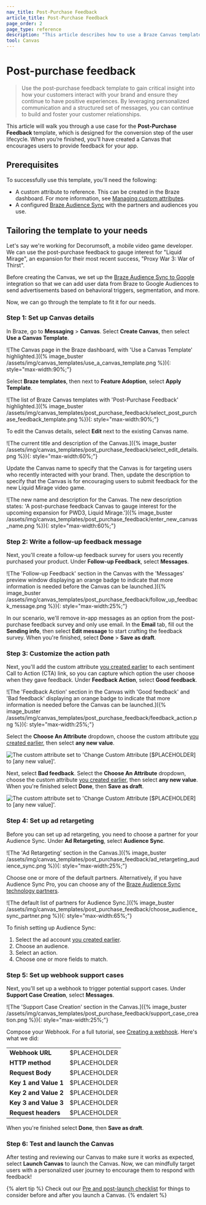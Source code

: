 ```yaml
---
nav_title: Post-Purchase Feedback
article_title: Post-Purchase Feedback
page_order: 2
page_type: reference
description: "This article describes how to use a Braze Canvas template to orchestrate personalized experiences that allow you to respond to feedback and build a relationship with your users."
tool: Canvas
---
```


# Post-purchase feedback

> Use the post-purchase feedback template to gain critical insight into how your customers interact with your brand and ensure they continue to have positive experiences. By leveraging personalized communication and a structured set of messages, you can continue to build and foster your customer relationships.

This article will walk you through a use case for the **Post-Purchase Feedback** template, which is designed for the conversion step of the user lifecycle. When you’re finished, you’ll have created a Canvas that encourages users to provide feedback for your app.

## Prerequisites

To successfully use this template, you'll need the following:

- A custom attribute to reference. This can be created in the Braze dashboard. For more information, see [Managing custom attributes]({{site.baseurl}}/user_guide/data_and_analytics/custom_data/custom_attributes/#managing-custom-attributes).
- A configured [Braze Audience Sync]({{site.baseurl}}/partners/canvas_steps) with the partners and audiences you use.

## Tailoring the template to your needs

Let's say we're working for Decorumsoft, a mobile video game developer. We can use the post-purchase feedback to gauge interest for "Liquid Mirage", an expansion for their most recent success, "Proxy War 3: War of Thirst".

Before creating the Canvas, we set up the [Braze Audience Sync to Google]({{site.baseurl}}/partners/canvas_steps/google_audience_sync/) integration so that we can add user data from Braze to Google Audiences to send advertisements based on behavioral triggers, segmentation, and more.

Now, we can go through the template to fit it for our needs.

### Step 1: Set up Canvas details

In Braze, go to **Messaging** > **Canvas**. Select **Create Canvas**, then select **Use a Canvas Template**.

![The Canvas page in the Braze dashboard, with 'Use a Canvas Template' highlighted.]({% image_buster /assets/img/canvas_templates/use_a_canvas_template.png %}){: style="max-width:90%;"}

Select **Braze templates**, then next to **Feature Adoption**, select **Apply Template**.

![The list of Braze Canvas templates with 'Post-Purchase Feedback' highlighted.]({% image_buster /assets/img/canvas_templates/post_purchase_feedback/select_post_purchase_feedback_template.png %}){: style="max-width:90%;"}

To edit the Canvas details, select **Edit** next to the existing Canvas name.

![The current title and description of the Canvas.]({% image_buster /assets/img/canvas_templates/post_purchase_feedback/select_edit_details.png %}){: style="max-width:60%;"}

Update the Canvas name to specify that the Canvas is for targeting users who recently interacted with your brand. Then, update the description to specify that the Canvas is for encouraging users to submit feedback for the new Liquid Mirage video game.

![The new name and description for the Canvas. The new description states: 'A post-purchase feedback Canvas to gauge interest for the upcoming expansion for PWD3, Liquid Mirage.']({% image_buster /assets/img/canvas_templates/post_purchase_feedback/enter_new_canvas_name.png %}){: style="max-width:60%;"}

### Step 2: Write a follow-up feedback message

Next, you'll create a follow-up feedback survey for users you recently purchased your product. Under **Follow-up Feedback**, select **Messages**. 

![The 'Follow-up Feedback' section in the Canvas with the 'Messages' preview window displaying an orange badge to indicate that more information is needed before the Canvas can be launched.]({% image_buster /assets/img/canvas_templates/post_purchase_feedback/follow_up_feedback_message.png %}){: style="max-width:25%;"}

In our scenario, we'll remove in-app messages as an option from the post-purchase feedback survey and only use email. In the **Email** tab, fill out the **Sending info**, then select **Edit message** to start crafting the feedback survey. When you're finished, select **Done** > **Save as draft**.

### Step 3: Customize the action path

Next, you'll add the custom attribute [you created earlier](#prerequisites) to each sentiment Call to Action (CTA) link, so you can capture which option the user choose when they gave feedback. Under **Feedback Action**, select **Good feedback**.
   
![The 'Feedback Action' section in the Canvas with 'Good feedback' and 'Bad feedback' displaying an orange badge to indicate that more information is needed before the Canvas can be launched.]({% image_buster /assets/img/canvas_templates/post_purchase_feedback/feedback_action.png %}){: style="max-width:25%;"}

Select the **Choose An Attribute** dropdown, choose the custom attribute [you created earlier](#prerequisites), then select **any new value**.

![The custom attribute set to 'Change Custom Attribute [$PLACEHOLDER] to [any new value]'.]()

Next, select **Bad feedback**. Select the **Choose An Attribute** dropdown, choose the custom attribute [you created earlier](#prerequisites), then select **any new value**. When you're finished select **Done**, then **Save as draft**.

![The custom attribute set to 'Change Custom Attribute [$PLACEHOLDER] to [any new value]'.]()

### Step 4: Set up ad retargeting

Before you can set up ad retargeting, you need to choose a partner for your Audience Sync. Under **Ad Retargeting**, select **Audience Sync**.

![The 'Ad Retargeting' section in the Canvas.]({% image_buster /assets/img/canvas_templates/post_purchase_feedback/ad_retargeting_audience_sync.png %}){: style="max-width:25%;"}

Choose one or more of the default partners. Alternatively, if you have Audience Sync Pro, you can choose any of the [Braze Audience Sync technology partners]({{site.baseurl}}/partners/canvas_steps/overview).

![The default list of partners for Audience Sync.]({% image_buster /assets/img/canvas_templates/post_purchase_feedback/choose_audience_sync_partner.png %}){: style="max-width:65%;"}

To finish setting up Audience Sync:

1. Select the ad account [you created earlier](#prerequisites).
2. Choose an audience.
3. Select an action.
4. Choose one or more fields to match.

### Step 5: Set up webhook support cases

Next, you'll set up a webhook to trigger potential support cases. Under **Support Case Creation**, select **Messages**.

![The 'Support Case Creation' section in the Canvas.]({% image_buster /assets/img/canvas_templates/post_purchase_feedback/support_case_creation.png %}){: style="max-width:25%;"}

Compose your Webhook. For a full tutorial, see [Creating a webhook]({{site.baseurl}}/user_guide/message_building_by_channel/webhooks/creating_a_webhook). Here's what we did:

<table>
  <tr>
    <td><strong>Webhook URL</strong></td>
    <td>$PLACEHOLDER</td>
  </tr>
  <tr>
    <td><strong>HTTP method</strong></td>
    <td>$PLACEHOLDER</td>
  </tr>
  <tr>
    <td><strong>Request Body</strong></td>
    <td>$PLACEHOLDER</td>
  </tr>
  <tr>
    <td><strong>Key 1 and Value 1</strong></td>
    <td>$PLACEHOLDER</td>
  </tr>
  <tr>
    <td><strong>Key 2 and Value 2</strong></td>
    <td>$PLACEHOLDER</td>
  </tr>
  <tr>
    <td><strong>Key 3 and Value 3</strong></td>
    <td>$PLACEHOLDER</td>
  </tr>
  <tr>
    <td><strong>Request headers</strong></td>
    <td>$PLACEHOLDER</td>
  </tr>
</table>

When you're finished select **Done**, then **Save as draft**.

### Step 6: Test and launch the Canvas

After testing and reviewing our Canvas to make sure it works as expected, select **Launch Canvas** to launch the Canvas. Now, we can mindfully target users with a personalized user journey to encourage them to respond with feedback!

{% alert tip %}
Check out our [Pre and post-launch checklist]({{site.baseurl}}/user_guide/engagement_tools/canvas/ideas_and_strategies/pre_post_launch_checklist/#things-to-consider-before-launch) for things to consider before and after you launch a Canvas.
{% endalert %}
